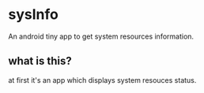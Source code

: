 # sysInfo
An android tiny app to get system resources information.

## what is this?
at first it's an app which displays system resouces status.
